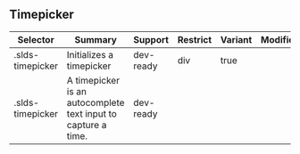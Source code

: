

## Timepicker

| Selector | Summary | Support | Restrict | Variant | Modifier |
|-------|-------|-------|-------|-------|-------|
| .slds-timepicker | Initializes a timepicker | dev-ready | div | true |   |
| .slds-timepicker | A timepicker is an autocomplete text input to capture a time. | dev-ready |   |   |   |